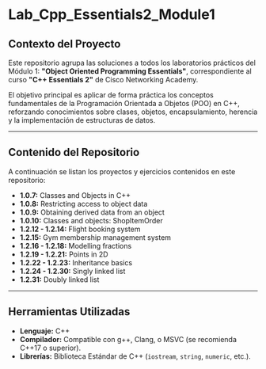 # Lab_Cpp_Essentials2_Module1

## Contexto del Proyecto

Este repositorio agrupa las soluciones a todos los laboratorios prácticos del Módulo 1: **"Object Oriented Programming Essentials"**, correspondiente al curso **"C++ Essentials 2"** de Cisco Networking Academy.

El objetivo principal es aplicar de forma práctica los conceptos fundamentales de la Programación Orientada a Objetos (POO) en C++, reforzando conocimientos sobre clases, objetos, encapsulamiento, herencia y la implementación de estructuras de datos.

---

## Contenido del Repositorio

A continuación se listan los proyectos y ejercicios contenidos en este repositorio:

* **1.0.7:** Classes and Objects in C++
* **1.0.8:** Restricting access to object data
* **1.0.9:** Obtaining derived data from an object
* **1.0.10:** Classes and objects: ShopItemOrder
* **1.2.12 - 1.2.14:** Flight booking system 
* **1.2.15:** Gym membership management system
* **1.2.16 - 1.2.18:** Modelling fractions 
* **1.2.19 - 1.2.21:** Points in 2D 
* **1.2.22 - 1.2.23:** Inheritance basics
* **1.2.24 - 1.2.30:** Singly linked list 
* **1.2.31:** Doubly linked list

---

## Herramientas Utilizadas

* **Lenguaje:** C++
* **Compilador:** Compatible con g++, Clang, o MSVC (se recomienda C++17 o superior).
* **Librerías:** Biblioteca Estándar de C++ (`iostream`, `string`, `numeric`, etc.).

